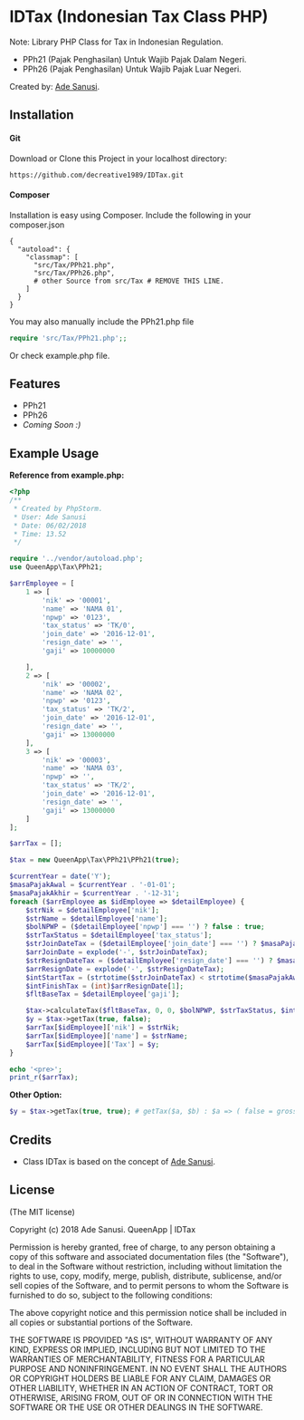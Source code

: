 # IDTax (Indonesian Tax Class PHP)

Note: Library PHP Class for Tax in Indonesian Regulation.


* PPh21 (Pajak Penghasilan) Untuk Wajib Pajak Dalam Negeri.
* PPh26 (Pajak Penghasilan) Untuk Wajib Pajak Luar Negeri.


Created by: [Ade Sanusi](https://facebook.com/de.creative).


## Installation
#### Git ###

Download or Clone this Project in your localhost directory:

```
https://github.com/decreative1989/IDTax.git
```

#### Composer ###
Installation is easy using Composer. Include the following in your composer.json
```
{
  "autoload": {
    "classmap": [
      "src/Tax/PPh21.php",
      "src/Tax/PPh26.php",
      # other Source from src/Tax # REMOVE THIS LINE.
    ]
  }
}
```

You may also manually include the PPh21.php file
```php
require 'src/Tax/PPh21.php';;
```

Or check example.php file.

## Features

* PPh21
* PPh26
* _Coming Soon :)_


## Example Usage

**Reference from example.php:**

```php
<?php
/**
 * Created by PhpStorm.
 * User: Ade Sanusi
 * Date: 06/02/2018
 * Time: 13.52
 */

require '../vendor/autoload.php';
use QueenApp\Tax\PPh21;

$arrEmployee = [
    1 => [
        'nik' => '00001',
        'name' => 'NAMA 01',
        'npwp' => '0123',
        'tax_status' => 'TK/0',
        'join_date' => '2016-12-01',
        'resign_date' => '',
        'gaji' => 10000000

    ],
    2 => [
        'nik' => '00002',
        'name' => 'NAMA 02',
        'npwp' => '0123',
        'tax_status' => 'TK/2',
        'join_date' => '2016-12-01',
        'resign_date' => '',
        'gaji' => 13000000
    ],
    3 => [
        'nik' => '00003',
        'name' => 'NAMA 03',
        'npwp' => '',
        'tax_status' => 'TK/2',
        'join_date' => '2016-12-01',
        'resign_date' => '',
        'gaji' => 13000000
    ]
];

$arrTax = [];

$tax = new QueenApp\Tax\PPh21\PPh21(true);

$currentYear = date('Y');
$masaPajakAwal = $currentYear . '-01-01';
$masaPajakAkhir = $currentYear . '-12-31';
foreach ($arrEmployee as $idEmployee => $detailEmployee) {
    $strNik = $detailEmployee['nik'];
    $strName = $detailEmployee['name'];
    $bolNPWP = ($detailEmployee['npwp'] === '') ? false : true;
    $strTaxStatus = $detailEmployee['tax_status'];
    $strJoinDateTax = ($detailEmployee['join_date'] === '') ? $masaPajakAwal : $detailEmployee['join_date'];
    $arrJoinDate = explode('-', $strJoinDateTax);
    $strResignDateTax = ($detailEmployee['resign_date'] === '') ? $masaPajakAkhir : $detailEmployee['resign_date'];
    $arrResignDate = explode('-', $strResignDateTax);
    $intStartTax = (strtotime($strJoinDateTax) < strtotime($masaPajakAwal)) ? 1 : (int)$arrJoinDate[1];
    $intFinishTax = (int)$arrResignDate[1];
    $fltBaseTax = $detailEmployee['gaji'];

    $tax->calculateTax($fltBaseTax, 0, 0, $bolNPWP, $strTaxStatus, $intStartTax, $intFinishTax);
    $y = $tax->getTax(true, false);
    $arrTax[$idEmployee]['nik'] = $strNik;
    $arrTax[$idEmployee]['name'] = $strName;
    $arrTax[$idEmployee]['Tax'] = $y;
}

echo '<pre>';
print_r($arrTax);


```

**Other Option:**

```php
$y = $tax->getTax(true, true); # getTax($a, $b) : $a => ( false = gross, true = gross up) $b => ( false = monthly tax, true = yearly).
```



## Credits

* Class IDTax is based on the concept of [Ade Sanusi][as].

[as]: http://facebook.com/de.creative



## License

(The MIT license)

Copyright (c) 2018 Ade Sanusi.
QueenApp | IDTax

Permission is hereby granted, free of charge, to any person obtaining a copy
of this software and associated documentation files (the "Software"), to deal
in the Software without restriction, including without limitation the rights
to use, copy, modify, merge, publish, distribute, sublicense, and/or sell
copies of the Software, and to permit persons to whom the Software is
furnished to do so, subject to the following conditions:

The above copyright notice and this permission notice shall be included in all
copies or substantial portions of the Software.

THE SOFTWARE IS PROVIDED "AS IS", WITHOUT WARRANTY OF ANY KIND, EXPRESS OR
IMPLIED, INCLUDING BUT NOT LIMITED TO THE WARRANTIES OF MERCHANTABILITY,
FITNESS FOR A PARTICULAR PURPOSE AND NONINFRINGEMENT. IN NO EVENT SHALL THE
AUTHORS OR COPYRIGHT HOLDERS BE LIABLE FOR ANY CLAIM, DAMAGES OR OTHER
LIABILITY, WHETHER IN AN ACTION OF CONTRACT, TORT OR OTHERWISE, ARISING FROM,
OUT OF OR IN CONNECTION WITH THE SOFTWARE OR THE USE OR OTHER DEALINGS IN THE
SOFTWARE.
